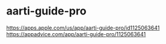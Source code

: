 # aarti-guide-pro


https://apps.apple.com/us/app/aarti-guide-pro/id1125063641
https://appadvice.com/app/aarti-guide-pro/1125063641
